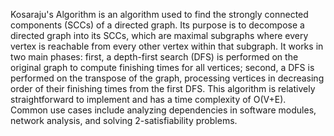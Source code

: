 Kosaraju's Algorithm is an algorithm used to find the strongly connected components (SCCs) of a directed graph. Its purpose is to decompose a directed graph into its SCCs, which are maximal subgraphs where every vertex is reachable from every other vertex within that subgraph. It works in two main phases: first, a depth-first search (DFS) is performed on the original graph to compute finishing times for all vertices; second, a DFS is performed on the transpose of the graph, processing vertices in decreasing order of their finishing times from the first DFS. This algorithm is relatively straightforward to implement and has a time complexity of O(V+E). Common use cases include analyzing dependencies in software modules, network analysis, and solving 2-satisfiability problems.